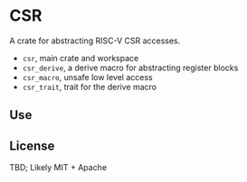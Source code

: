 # CSR

A crate for abstracting RISC-V CSR accesses.

- `csr`, main crate and workspace
- `csr_derive`, a derive macro for abstracting register blocks
- `csr_macro`, unsafe low level access
- `csr_trait`, trait for the derive macro

## Use

## License

TBD; Likely MIT + Apache
